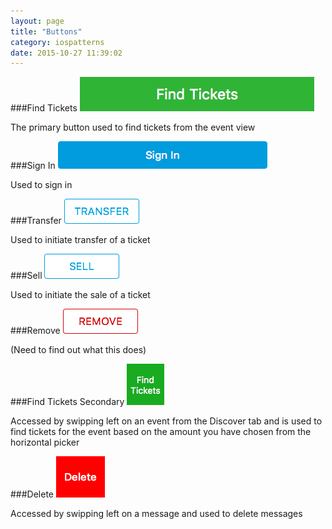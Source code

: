 ```yaml
---
layout: page
title: "Buttons"
category: iospatterns
date: 2015-10-27 11:39:02
---
```



###Find Tickets
<img src="../images/button_find_tickets.png">

The primary button used to find tickets from the event view

###Sign In
<img src="../images/button_sign_in.png">

Used to sign in

###Transfer
<img src="../images/button_transfer.png">

Used to initiate transfer of a ticket

###Sell
<img src="../images/button_sell.png">

Used to initiate the sale of a ticket

###Remove
<img src="../images/button_remove.png">

(Need to find out what this does)

###Find Tickets Secondary
<img src="../images/button_find_tickets_swipe.png">

Accessed by swipping left on an event from the Discover tab and is used to find tickets for the event based on the amount you have chosen from the horizontal picker

###Delete
<img src="../images/button_delete_swipe.png">

Accessed by swipping left on a message and used to delete messages